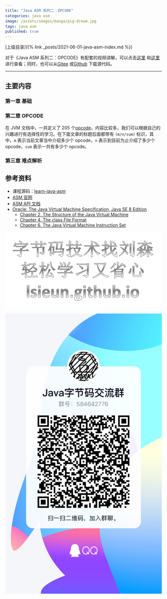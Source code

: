 ```yaml
---
title: "Java ASM 系列二：OPCODE"
categories: java asm
image: /assets/images/manga/pig-dream.jpg
tags: java asm
published: true
---
```


[上级目录]({% link _posts/2021-06-01-java-asm-index.md %})

对于《Java ASM 系列二：OPCODE》有配套的视频讲解，可以点击[这里](https://edu.51cto.com/course/28870.html) 和[这里](https://space.bilibili.com/1321054247/channel/seriesdetail?sid=381716&ctype=0) 进行查看；同时，也可以从[Gitee](https://gitee.com/lsieun/learn-java-asm) 或[Github](https://github.com/lsieun/learn-java-asm) 下载源代码。

---


## 主要内容

### 第一章 基础



### 第二章 OPCODE

在 JVM 文档中，一共定义了 205 个[opcode](/static/java/opcode.html)，内容比较多，我们可以根据自己的兴趣进行有选择性的学习。在下面文章的标题后面都带有 `(m/n/sum)` 标识，其中，`m` 表示当前文章当中介绍多少个 opcode，`n` 表示到目前为止介绍了多少个 opcode，`sum` 表示一共有多少个 opcode。



### 第三章 难点解析




## 参考资料

- 课程源码：[learn-java-asm](https://gitee.com/lsieun/learn-java-asm)
- [ASM 官网](https://asm.ow2.io/)
- [ASM API 文档](https://asm.ow2.io/javadoc/index.html)
- [Oracle: The Java Virtual Machine Specification, Java SE 8 Edition](https://docs.oracle.com/javase/specs/jvms/se8/html/index.html)
  - [Chapter 2. The Structure of the Java Virtual Machine](https://docs.oracle.com/javase/specs/jvms/se8/html/jvms-2.html)
  - [Chapter 4. The class File Format](https://docs.oracle.com/javase/specs/jvms/se8/html/jvms-4.html)
  - [Chapter 6. The Java Virtual Machine Instruction Set](https://docs.oracle.com/javase/specs/jvms/se8/html/jvms-6.html)

![学习字节码技术 - lsieun.github.io](/assets/images/java/bytecode-lsieun.png)

![QQ Group](/assets/images/contact/qq-group.jpg)

